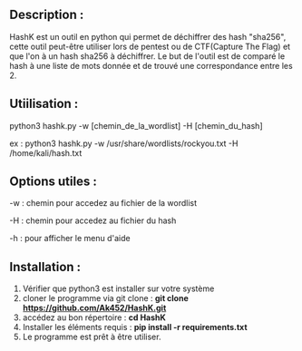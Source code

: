 ## Description :

HashK est un outil en python qui permet de déchiffrer des hash "sha256", cette outil peut-être utiliser lors de pentest ou de CTF(Capture The Flag) et que l'on à un hash sha256 à déchiffrer. Le but de l'outil est de comparé le hash à une liste de mots donnée et de trouvé une correspondance entre les 2.

## Utiilisation :

python3 hashk.py -w [chemin_de_la_wordlist] -H [chemin_du_hash]

ex : python3 hashk.py -w /usr/share/wordlists/rockyou.txt -H /home/kali/hash.txt

## Options utiles :

-w : chemin pour accedez au fichier de la wordlist

-H : chemin pour accedez au fichier du hash

-h : pour afficher le menu d'aide

## Installation :

1. Vérifier que python3 est installer sur votre système
2. cloner le programme via git clone :
**git clone https://github.com/Ak452/HashK.git**
4. accédez au bon répertoire :
   **cd HashK**
5. Installer les éléments requis :
   **pip install -r requirements.txt**
6. Le programme est prêt à être utiliser.
